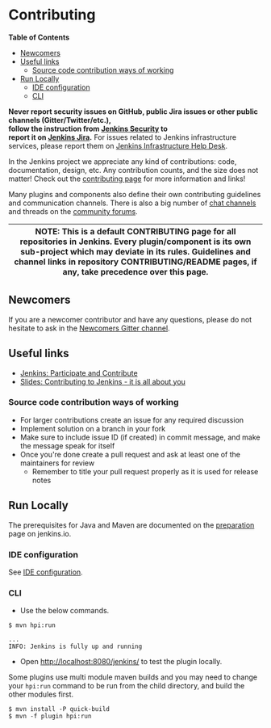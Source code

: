 # Contributing

**Table of Contents**

- [Newcomers](#newcomers)
- [Useful links](#useful-links)
  - [Source code contribution ways of working](#source-code-contribution-ways-of-working)
- [Run Locally](#run-locally)
  - [IDE configuration](#ide-configuration)
  - [CLI](#cli)

**Never report security issues on GitHub, public Jira issues or other public channels (Gitter/Twitter/etc.), 	
follow the instruction from [Jenkins Security](https://www.jenkins.io/security/#reporting-vulnerabilities) to 	
report it on [Jenkins Jira](https://issues.jenkins.io/).** For issues related to Jenkins infrastructure services, please report them on [Jenkins Infrastructure Help Desk](https://github.com/jenkins-infra/helpdesk/issues/).

In the Jenkins project we appreciate any kind of contributions: code, documentation, design, etc.
Any contribution counts, and the size does not matter!
Check out the [contributing page](https://jenkins.io/participate/) for more information and links!

Many plugins and components also define their own contributing guidelines and communication channels. 
There is also a big number of [chat channels](https://jenkins.io/chat/) and threads on the [community forums](https://community.jenkins.io/).

| NOTE: This is a default CONTRIBUTING page for all repositories in Jenkins. Every plugin/component is its own sub-project which may deviate in its rules. Guidelines and channel links in repository CONTRIBUTING/README pages, if any, take precedence over this page. |
| --- |

## Newcomers

If you are a newcomer contributor and have any questions, please do not hesitate to ask in the [Newcomers Gitter channel](https://app.gitter.im/#/room/#jenkinsci_newcomer-contributors:gitter.im).

## Useful links

* [Jenkins: Participate and Contribute](https://jenkins.io/participate/)
* [Slides: Contributing to Jenkins - it is all about you](https://docs.google.com/presentation/d/1JHgVzWZAx95IsUAZp8OoyCQGGkrCjzUd7eblwd1Y-hA/edit?usp=sharing)

### Source code contribution ways of working	

- For larger contributions create an issue for any required discussion	
- Implement solution on a branch in your fork	
- Make sure to include issue ID (if created) in commit message, and make the message speak for itself	
- Once you're done create a pull request and ask at least one of the maintainers for review	
  - Remember to title your pull request properly as it is used for release notes	

## Run Locally	

The prerequisites for Java and Maven are documented on the [preparation](https://www.jenkins.io/doc/developer/tutorial/prepare/) page on jenkins.io.

### IDE configuration	

See [IDE configuration](https://jenkins.io/doc/developer/development-environment/ide-configuration/).

### CLI	

- Use the below commands.	

```console	
$ mvn hpi:run	
```	

```text	
...	
INFO: Jenkins is fully up and running	
```	

- Open <http://localhost:8080/jenkins/> to test the plugin locally.

Some plugins use multi module maven builds and you may need to change your `hpi:run` command to be run from the child directory, and build the other modules first.


```console
$ mvn install -P quick-build
$ mvn -f plugin hpi:run
```
